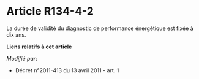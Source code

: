 # Article R134-4-2

La durée de validité du diagnostic de performance énergétique est fixée à dix ans.

**Liens relatifs à cet article**

_Modifié par_:

  - Décret n°2011-413 du 13 avril 2011 - art. 1
